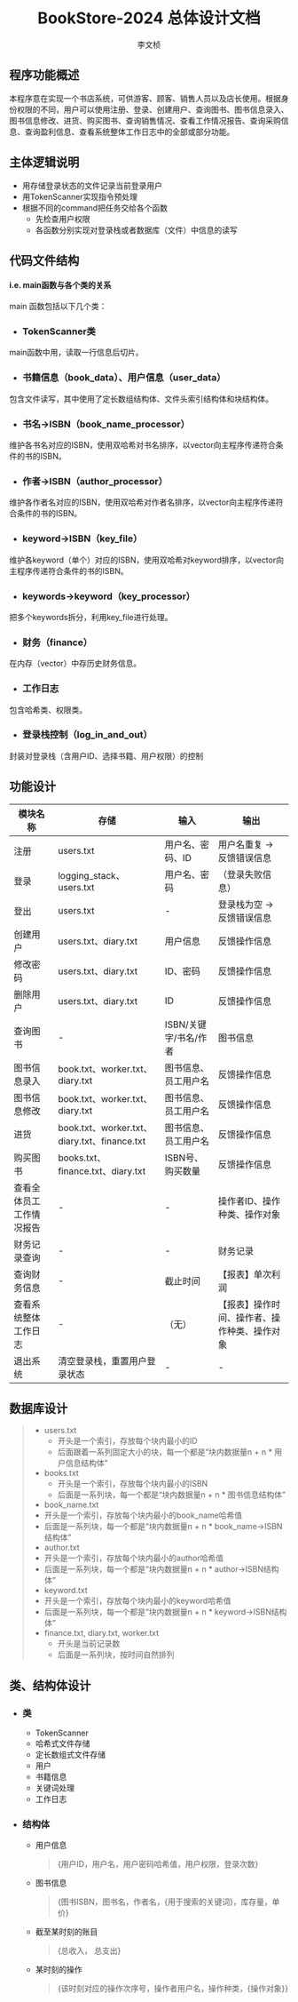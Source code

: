 # <center> BookStore-2024 总体设计文档 </center>
<div style="text-align: center;">李文桢</div>

## 程序功能概述
本程序意在实现一个书店系统，可供游客、顾客、销售人员以及店长使用。根据身份权限的不同，用户可以使用注册、登录、创建用户、查询图书、图书信息录入、图书信息修改、进货、购买图书、查询销售情况、查看工作情况报告、查询采购信息、查询盈利信息、查看系统整体工作日志中的全部或部分功能。
## 主体逻辑说明
* 用存储登录状态的文件记录当前登录用户
* 用TokenScanner实现指令预处理
* 根据不同的command把任务交给各个函数
  * 先检查用户权限
  * 各函数分别实现对登录栈或者数据库（文件）中信息的读写

## 代码文件结构
#### i.e. main函数与各个类的关系
main 函数包括以下几个类：
* ### TokenScanner类
main函数中用，读取一行信息后切片。
* ### 书籍信息（book_data）、用户信息（user_data）
包含文件读写，其中使用了定长数组结构体、文件头索引结构体和块结构体。
* ### 书名->ISBN（book_name_processor）
维护各书名对应的ISBN，使用双哈希对书名排序，以vector向主程序传递符合条件的书的ISBN。
* ### 作者->ISBN（author_processor）
维护各作者名对应的ISBN，使用双哈希对作者名排序，以vector向主程序传递符合条件的书的ISBN。
* ### keyword->ISBN（key_file）
维护各keyword（单个）对应的ISBN，使用双哈希对keyword排序，以vector向主程序传递符合条件的书的ISBN。
* ### keywords->keyword（key_processor）
把多个keywords拆分，利用key_file进行处理。
* ### 财务（finance）
在内存（vector）中存历史财务信息。
* ### 工作日志
包含哈希类、权限类。
* ### 登录栈控制（log_in_and_out）
封装对登录栈（含用户ID、选择书籍、用户权限）的控制
## 功能设计
| 模块名称         | 存储                                        | 输入             | 输出                     |
|--------------|-------------------------------------------|----------------|------------------------|
| 注册           | users.txt                                 | 用户名、密码、ID      | 用户名重复 -> 反馈错误信息        |
| 登录           | logging_stack、users.txt                   | 用户名、密码         | （登录失败信息）               |
| 登出           | users.txt                                 | -              | 登录栈为空 -> 反馈错误信息        |
| 创建用户         | users.txt、diary.txt                       | 用户信息           | 反馈操作信息                 |
| 修改密码         | users.txt、diary.txt                       | ID、密码          | 反馈操作信息                 |
| 删除用户         | users.txt、diary.txt                       | ID             | 反馈操作信息                 |
| 查询图书         | -                                         | ISBN/关键字/书名/作者 | 图书信息                   |
| 图书信息录入       | book.txt、worker.txt、diary.txt             | 图书信息、员工用户名     | 反馈操作信息                 |
| 图书信息修改       | book.txt、worker.txt、diary.txt             | 图书信息、员工用户名     | 反馈操作信息                 |
| 进货           | book.txt、worker.txt、diary.txt、finance.txt | 图书信息、员工用户名     | 反馈操作信息                 |
| 购买图书         | books.txt、finance.txt、diary.txt           | ISBN号、购买数量     | 反馈操作信息                 |
| 查看全体员工工作情况报告 | -                                         | -              | 操作者ID、操作种类、操作对象        |
| 财务记录查询       | -                                         | -              | 财务记录                   |
| 查询财务信息       | -                                         | 截止时间           | 【报表】单次利润               |
| 查看系统整体工作日志   | -                                         | （无）            | 【报表】操作时间、操作者、操作种类、操作对象 |
| 退出系统         | 清空登录栈，重置用户登录状态                            | -              | -                      |
## 数据库设计
> * users.txt
>   * 开头是一个索引，存放每个块内最小的ID
>   * 后面跟着一系列固定大小的块，每一个都是“块内数据量n + n * 用户信息结构体”
> * books.txt
>   * 开头是一个索引，存放每个块内最小的ISBN
>   * 后面是一系列块，每一个都是“块内数据量n + n * 图书信息结构体”
> * book_name.txt
>  * 开头是一个索引，存放每个块内最小的book_name哈希值
>  * 后面是一系列块，每一个都是“块内数据量n + n * book_name->ISBN结构体”
> * author.txt
>  * 开头是一个索引，存放每个块内最小的author哈希值
>  * 后面是一系列块，每一个都是“块内数据量n + n * author->ISBN结构体”
> * keyword.txt
>  * 开头是一个索引，存放每个块内最小的keyword哈希值
>  * 后面是一系列块，每一个都是“块内数据量n + n * keyword->ISBN结构体”
> * finance.txt, diary.txt, worker.txt
>   * 开头是当前记录数
>   * 后面是一系列块，按时间自然排列

## 类、结构体设计

* ### 类
  * TokenScanner
  * 哈希式文件存储
  * 定长数组式文件存储
  * 用户
  * 书籍信息
  * 关键词处理
  * 工作日志

* ### 结构体
  * 用户信息
    > {用户ID，用户名，用户密码哈希值，用户权限，登录次数}
  * 图书信息
    > {图书ISBN，图书名，作者名，{用于搜索的关键词}，库存量，单价}
  * 截至某时刻的账目
    > {总收入， 总支出}
  * 某时刻的操作
    > {该时刻对应的操作次序号，操作者用户名，操作种类，{操作对象}}